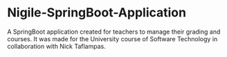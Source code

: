 # Nigile-SpringBoot-Application
A SpringBoot application created for teachers to manage their grading and courses. It was made for the University course of Software Technology in collaboration with Nick Taflampas.
